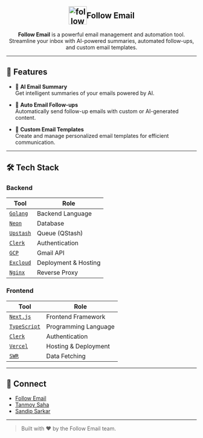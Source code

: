<div align="center">

<h2 style='display: flex; align-items: center; justify-content: center;'><img src='https://www.follow.email/logo.svg' alt='followdotemail' width='48' height='48'/> Follow Email </h2>

**Follow Email** is a powerful email management and automation tool.  
Streamline your inbox with AI-powered summaries, automated follow-ups, and custom email templates.

</div>

---

## 🌟 Features

- 🤖 **AI Email Summary**  
    Get intelligent summaries of your emails powered by AI.

- 📧 **Auto Email Follow-ups**  
    Automatically send follow-up emails with custom or AI-generated content.

- 📝 **Custom Email Templates**  
    Create and manage personalized email templates for efficient communication.

---

## 🛠 Tech Stack

### Backend

| Tool                                            | Role                     |
| ----------------------------------------------- | ------------------------ |
| [`Golang`](https://go.dev)                      | Backend Language         |
| [`Neon`](https://neon.tech)                     | Database                 |
| [`Upstash`](https://upstash.com/)               | Queue (QStash)           |
| [`Clerk`](https://clerk.com)                    | Authentication           |
| [`GCP`](https://cloud.google.com)               | Gmail API                |
| [`Excloud`](https://excloud.com)                | Deployment & Hosting     |
| [`Nginx`](https://nginx.org)                    | Reverse Proxy            |

### Frontend

| Tool                                            | Role                     |
| ----------------------------------------------- | ------------------------ |
| [`Next.js`](https://nextjs.org)                 | Frontend Framework       |
| [`TypeScript`](https://www.typescriptlang.org)  | Programming Language     |
| [`Clerk`](https://clerk.com)                    | Authentication           |
| [`Vercel`](https://vercel.com)                  | Hosting & Deployment     |
| [`SWR`](https://swr.vercel.app)                 | Data Fetching            |

---

## 🔗 Connect

- [Follow Email](https://x.com/followdotemail)
- [Tanmoy Saha](https://x.com/tanmoytssaha)
- [Sandip Sarkar](https://x.com/sandip_dev_07)

---

> Built with ❤️ by the Follow Email team.
